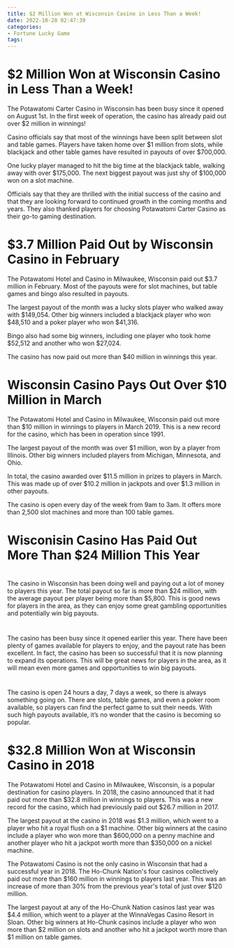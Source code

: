```yaml
---
title: $2 Million Won at Wisconsin Casino in Less Than a Week!
date: 2022-10-28 02:47:39
categories:
- Fortune Lucky Game
tags:
---
```



#  $2 Million Won at Wisconsin Casino in Less Than a Week!

The Potawatomi Carter Casino in Wisconsin has been busy since it opened on August 1st. In the first week of operation, the casino has already paid out over $2 million in winnings!

Casino officials say that most of the winnings have been split between slot and table games. Players have taken home over $1 million from slots, while blackjack and other table games have resulted in payouts of over $700,000.

One lucky player managed to hit the big time at the blackjack table, walking away with over $175,000. The next biggest payout was just shy of $100,000 won on a slot machine.

Officials say that they are thrilled with the initial success of the casino and that they are looking forward to continued growth in the coming months and years. They also thanked players for choosing Potawatomi Carter Casino as their go-to gaming destination.

#  $3.7 Million Paid Out by Wisconsin Casino in February

The Potawatomi Hotel and Casino in Milwaukee, Wisconsin paid out $3.7 million in February. Most of the payouts were for slot machines, but table games and bingo also resulted in payouts.

The largest payout of the month was a lucky slots player who walked away with $149,054. Other big winners included a blackjack player who won $48,510 and a poker player who won $41,316.

Bingo also had some big winners, including one player who took home $52,512 and another who won $27,024.

The casino has now paid out more than $40 million in winnings this year.

#  Wisconsin Casino Pays Out Over $10 Million in March

The Potawatomi Hotel and Casino in Milwaukee, Wisconsin paid out more than $10 million in winnings to players in March 2019. This is a new record for the casino, which has been in operation since 1991.

The largest payout of the month was over $1 million, won by a player from Illinois. Other big winners included players from Michigan, Minnesota, and Ohio.

In total, the casino awarded over $11.5 million in prizes to players in March. This was made up of over $10.2 million in jackpots and over $1.3 million in other payouts.

The casino is open every day of the week from 9am to 3am. It offers more than 2,500 slot machines and more than 100 table games.

#  Wisconisin Casino Has Paid Out More Than $24 Million This Year

#

The casino in Wisconsin has been doing well and paying out a lot of money to players this year. The total payout so far is more than $24 million, with the average payout per player being more than $5,800. This is good news for players in the area, as they can enjoy some great gambling opportunities and potentially win big payouts.

#

The casino has been busy since it opened earlier this year. There have been plenty of games available for players to enjoy, and the payout rate has been excellent. In fact, the casino has been so successful that it is now planning to expand its operations. This will be great news for players in the area, as it will mean even more games and opportunities to win big payouts.

#

The casino is open 24 hours a day, 7 days a week, so there is always something going on. There are slots, table games, and even a poker room available, so players can find the perfect game to suit their needs. With such high payouts available, it’s no wonder that the casino is becoming so popular.

#  $32.8 Million Won at Wisconsin Casino in 2018

The Potawatomi Hotel and Casino in Milwaukee, Wisconsin, is a popular destination for casino players. In 2018, the casino announced that it had paid out more than $32.8 million in winnings to players. This was a new record for the casino, which had previously paid out $26.7 million in 2017.

The largest payout at the casino in 2018 was $1.3 million, which went to a player who hit a royal flush on a $1 machine. Other big winners at the casino include a player who won more than $600,000 on a penny machine and another player who hit a jackpot worth more than $350,000 on a nickel machine.

The Potawatomi Casino is not the only casino in Wisconsin that had a successful year in 2018. The Ho-Chunk Nation's four casinos collectively paid out more than $160 million in winnings to players last year. This was an increase of more than 30% from the previous year's total of just over $120 million.

The largest payout at any of the Ho-Chunk Nation casinos last year was $4.4 million, which went to a player at the WinnaVegas Casino Resort in Sloan. Other big winners at Ho-Chunk casinos include a player who won more than $2 million on slots and another who hit a jackpot worth more than $1 million on table games.